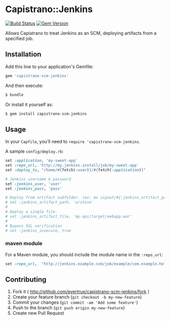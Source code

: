 # Capistrano::Jenkins

[![Build Status](https://secure.travis-ci.org/lidaobing/capistrano-scm-jenkins.png?branch=master)](http://travis-ci.org/lidaobing/capistrano-scm-jenkins) [![Gem Version](https://badge.fury.io/rb/capistrano-scm-jenkins.png)](http://badge.fury.io/rb/capistrano-scm-jenkins)

Allows Capistrano to treat Jenkins as an SCM, deploying artifacts from a specified job.

## Installation

Add this line to your application's Gemfile:

```ruby
gem 'capistrano-scm-jenkins'
```

And then execute:

```bash
$ bundle
```

Or install it yourself as:

```bash
$ gem install capistrano-scm-jenkins
```

## Usage

In your `Capfile`, you’ll need to `require 'capistrano-scm-jenkins`.

A sample `config/deploy.rb`:

```ruby
set :application, 'my-sweet-app'
set :repo_url, 'http://my.jenkins.install/job/my-sweet-app'
set :deploy_to, "/home/#{fetch(:user)}/#{fetch(:application)}"

# Jenkins username & password
set :jenkins_user, 'user'
set :jenkins_pass, 'pass'

# Deploy from artifact subfolder. (ex: mv zipout/#{:jenkins_artifact_path} #{destination})
# set :jenkins_artifact_path, 'archive'
#
# Deploy a single file.
# set :jenkins_artifact_file, 'my-api/target/webapp.war'
#
# Bypass SSL verification
# set :jenkins_insecure, true
```

### maven module

For a Maven module, you should include the module name in the `:repo_url`:

```ruby
set :repo_url,  "http://jenkins.example.com/job/example/com.example.helloworld$helloworld/"
```

## Contributing

1. Fork it ( http://github.com/evertrue/capistrano-scm-jenkins/fork )
2. Create your feature branch (`git checkout -b my-new-feature`)
3. Commit your changes (`git commit -am 'Add some feature'`)
4. Push to the branch (`git push origin my-new-feature`)
5. Create new Pull Request
